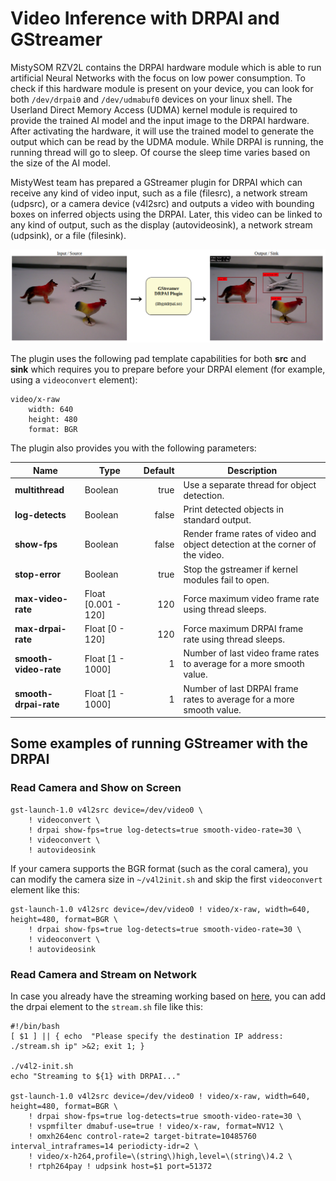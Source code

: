 # Video Inference with DRPAI and GStreamer

MistySOM RZV2L contains the DRPAI hardware module which is able to run artificial Neural Networks 
with the focus on low power consumption. To check if this hardware module is present on your device,
you can look for both `/dev/drpai0` and `/dev/udmabuf0` devices on your linux shell. 
The Userland Direct Memory Access (UDMA) kernel module is required to provide the trained AI model and 
the input image to the DRPAI hardware. After activating the hardware, it will use the trained model to
generate the output which can be read by the UDMA module. While DRPAI is running, the running thread will
go to sleep. Of course the sleep time varies based on the size of the AI model.

MistyWest team has prepared a GStreamer plugin for DRPAI which can receive any kind of video input, 
such as a file (filesrc), a network stream (udpsrc), or a camera device (v4l2src) and outputs a video 
with bounding boxes on inferred objects using the DRPAI. Later, this video can be linked to any kind of 
output, such as the display (autovideosink), a network stream (udpsink), or a file (filesink).

![GStreamer DRPAI Plugin Chart](../files/img/gst-drpai-chart.png)


The plugin uses the following pad template capabilities for both **src** and **sink** which requires you
to prepare before your DRPAI element (for example, using a `videoconvert` element):

```
video/x-raw
    width: 640
    height: 480
    format: BGR
```

The plugin also provides you with the following parameters:

| Name                  | Type                | Default | Description                                                                  |
|-----------------------|---------------------|--------:|------------------------------------------------------------------------------|
| **multithread**       | Boolean             |    true | Use a separate thread for object detection.                                  |
| **log-detects**       | Boolean             |   false | Print detected objects in standard output.                                   |
| **show-fps**          | Boolean             |   false | Render frame rates of video and object detection at the corner of the video. |
| **stop-error**        | Boolean             |    true | Stop the gstreamer if kernel modules fail to open.                           |
| **max-video-rate**    | Float [0.001 - 120] |     120 | Force maximum video frame rate using thread sleeps.                          |
| **max-drpai-rate**    | Float [0 - 120]     |     120 | Force maximum DRPAI frame rate using thread sleeps.                          |
| **smooth-video-rate** | Float [1 - 1000]    |       1 | Number of last video frame rates to average for a more smooth value.         |
| **smooth-drpai-rate** | Float [1 - 1000]    |       1 | Number of last DRPAI frame rates to average for a more smooth value.         |

## Some examples of running GStreamer with the DRPAI
### Read Camera and Show on Screen

```
gst-launch-1.0 v4l2src device=/dev/video0 \
    ! videoconvert \
    ! drpai show-fps=true log-detects=true smooth-video-rate=30 \
    ! videoconvert \
    ! autovideosink
```
If your camera supports the BGR format (such as the coral camera), you can modify the camera size in 
`~/v4l2init.sh` and skip the first `videoconvert` element like this:
```
gst-launch-1.0 v4l2src device=/dev/video0 ! video/x-raw, width=640, height=480, format=BGR \
    ! drpai show-fps=true log-detects=true smooth-video-rate=30 \
    ! videoconvert \
    ! autovideosink
```
### Read Camera and Stream on Network

In case you already have the streaming working based on [here](StreamingVideo.md), you can 
add the drpai element to the `stream.sh` file like this:

````
#!/bin/bash
[ $1 ] || { echo  "Please specify the destination IP address: ./stream.sh ip" >&2; exit 1; }

./v4l2-init.sh
echo "Streaming to ${1} with DRPAI..."

gst-launch-1.0 v4l2src device=/dev/video0 ! video/x-raw, width=640, height=480, format=BGR \
    ! drpai show-fps=true log-detects=true smooth-video-rate=30 \
    ! vspmfilter dmabuf-use=true ! video/x-raw, format=NV12 \
    ! omxh264enc control-rate=2 target-bitrate=10485760 interval_intraframes=14 periodicty-idr=2 \
    ! video/x-h264,profile=\(string\)high,level=\(string\)4.2 \
    ! rtph264pay ! udpsink host=$1 port=51372
````
